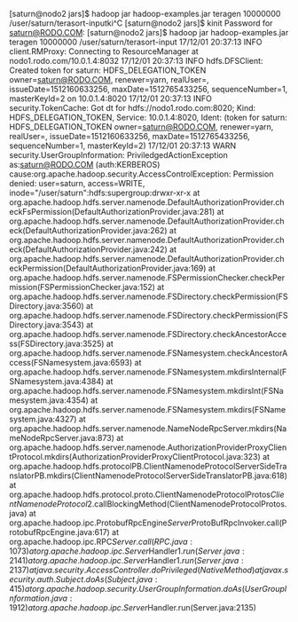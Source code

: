[saturn@nodo2 jars]$ hadoop jar hadoop-examples.jar teragen 10000000 /user/saturn/terasort-inputki^C
[saturn@nodo2 jars]$ kinit 
Password for saturn@RODO.COM: 
[saturn@nodo2 jars]$ hadoop jar hadoop-examples.jar teragen 10000000 /user/saturn/terasort-input
17/12/01 20:37:13 INFO client.RMProxy: Connecting to ResourceManager at nodo1.rodo.com/10.0.1.4:8032
17/12/01 20:37:13 INFO hdfs.DFSClient: Created token for saturn: HDFS_DELEGATION_TOKEN owner=saturn@RODO.COM, renewer=yarn, realUser=, issueDate=1512160633256, maxDate=1512765433256, sequenceNumber=1, masterKeyId=2 on 10.0.1.4:8020
17/12/01 20:37:13 INFO security.TokenCache: Got dt for hdfs://nodo1.rodo.com:8020; Kind: HDFS_DELEGATION_TOKEN, Service: 10.0.1.4:8020, Ident: (token for saturn: HDFS_DELEGATION_TOKEN owner=saturn@RODO.COM, renewer=yarn, realUser=, issueDate=1512160633256, maxDate=1512765433256, sequenceNumber=1, masterKeyId=2)
17/12/01 20:37:13 WARN security.UserGroupInformation: PriviledgedActionException as:saturn@RODO.COM (auth:KERBEROS) cause:org.apache.hadoop.security.AccessControlException: Permission denied: user=saturn, access=WRITE, inode="/user/saturn":hdfs:supergroup:drwxr-xr-x
	at org.apache.hadoop.hdfs.server.namenode.DefaultAuthorizationProvider.checkFsPermission(DefaultAuthorizationProvider.java:281)
	at org.apache.hadoop.hdfs.server.namenode.DefaultAuthorizationProvider.check(DefaultAuthorizationProvider.java:262)
	at org.apache.hadoop.hdfs.server.namenode.DefaultAuthorizationProvider.check(DefaultAuthorizationProvider.java:242)
	at org.apache.hadoop.hdfs.server.namenode.DefaultAuthorizationProvider.checkPermission(DefaultAuthorizationProvider.java:169)
	at org.apache.hadoop.hdfs.server.namenode.FSPermissionChecker.checkPermission(FSPermissionChecker.java:152)
	at org.apache.hadoop.hdfs.server.namenode.FSDirectory.checkPermission(FSDirectory.java:3560)
	at org.apache.hadoop.hdfs.server.namenode.FSDirectory.checkPermission(FSDirectory.java:3543)
	at org.apache.hadoop.hdfs.server.namenode.FSDirectory.checkAncestorAccess(FSDirectory.java:3525)
	at org.apache.hadoop.hdfs.server.namenode.FSNamesystem.checkAncestorAccess(FSNamesystem.java:6593)
	at org.apache.hadoop.hdfs.server.namenode.FSNamesystem.mkdirsInternal(FSNamesystem.java:4384)
	at org.apache.hadoop.hdfs.server.namenode.FSNamesystem.mkdirsInt(FSNamesystem.java:4354)
	at org.apache.hadoop.hdfs.server.namenode.FSNamesystem.mkdirs(FSNamesystem.java:4327)
	at org.apache.hadoop.hdfs.server.namenode.NameNodeRpcServer.mkdirs(NameNodeRpcServer.java:873)
	at org.apache.hadoop.hdfs.server.namenode.AuthorizationProviderProxyClientProtocol.mkdirs(AuthorizationProviderProxyClientProtocol.java:323)
	at org.apache.hadoop.hdfs.protocolPB.ClientNamenodeProtocolServerSideTranslatorPB.mkdirs(ClientNamenodeProtocolServerSideTranslatorPB.java:618)
	at org.apache.hadoop.hdfs.protocol.proto.ClientNamenodeProtocolProtos$ClientNamenodeProtocol$2.callBlockingMethod(ClientNamenodeProtocolProtos.java)
	at org.apache.hadoop.ipc.ProtobufRpcEngine$Server$ProtoBufRpcInvoker.call(ProtobufRpcEngine.java:617)
	at org.apache.hadoop.ipc.RPC$Server.call(RPC.java:1073)
	at org.apache.hadoop.ipc.Server$Handler$1.run(Server.java:2141)
	at org.apache.hadoop.ipc.Server$Handler$1.run(Server.java:2137)
	at java.security.AccessController.doPrivileged(Native Method)
	at javax.security.auth.Subject.doAs(Subject.java:415)
	at org.apache.hadoop.security.UserGroupInformation.doAs(UserGroupInformation.java:1912)
	at org.apache.hadoop.ipc.Server$Handler.run(Server.java:2135)
